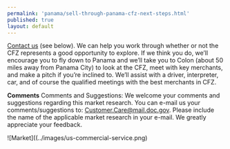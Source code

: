 ```yaml
---
permalink: 'panama/sell-through-panama-cfz-next-steps.html'
published: true
layout: default
---
```

[Contact us](mailto:diana.lozano@trade.gov?subject=Colon%20Free%20Trade%20Zone%20opportunities) (see below). We can help you work through whether or not the CFZ represents a good opportunity to explore. If we think you do, we’ll encourage you to fly down to Panama and we’ll take you to Colon (about 50 miles away from Panama City) to look at the CFZ, meet with key merchants, and make a pitch if you’re inclined to. We’ll assist with a driver, interpreter, car, and of course the qualified meetings with the best merchants in CFZ.

**Comments**
Comments and Suggestions: We welcome your comments and suggestions regarding this market research. You can e-mail us your comments/suggestions to: [Customer.Care@mail.doc.gov](customer.care@mail.doc.gov). Please include the name of the applicable market research in your e-mail. We greatly appreciate your feedback.

![Market]((../images/us-commercial-service.png)
